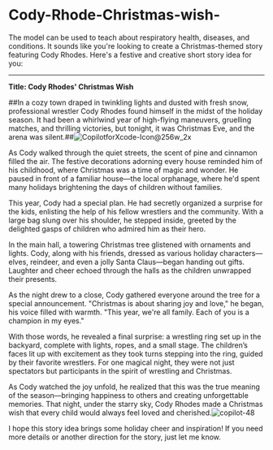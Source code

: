 # Cody-Rhode-Christmas-wish-
The model can be used to teach about respiratory health, diseases, and conditions.
It sounds like you're looking to create a Christmas-themed story featuring Cody Rhodes. Here's a festive and creative short story idea for you:

---

**Title: Cody Rhodes' Christmas Wish**

##In a cozy town draped in twinkling lights and dusted with fresh snow, professional wrestler Cody Rhodes found himself in the midst of the holiday season. It had been a whirlwind year of high-flying maneuvers, gruelling matches, and thrilling victories, but tonight, it was Christmas Eve, and the arena was silent.##![CopilotforXcode-Icon@256w_2x](https://github.com/user-attachments/assets/a0edfb5b-9d32-44e0-b285-c23108bb5cfe)


As Cody walked through the quiet streets, the scent of pine and cinnamon filled the air. The festive decorations adorning every house reminded him of his childhood, where Christmas was a time of magic and wonder. He paused in front of a familiar house—the local orphanage, where he'd spent many holidays brightening the days of children without families.

This year, Cody had a special plan. He had secretly organized a surprise for the kids, enlisting the help of his fellow wrestlers and the community. With a large bag slung over his shoulder, he stepped inside, greeted by the delighted gasps of children who admired him as their hero.

In the main hall, a towering Christmas tree glistened with ornaments and lights. Cody, along with his friends, dressed as various holiday characters—elves, reindeer, and even a jolly Santa Claus—began handing out gifts. Laughter and cheer echoed through the halls as the children unwrapped their presents.

As the night drew to a close, Cody gathered everyone around the tree for a special announcement. "Christmas is about sharing joy and love," he began, his voice filled with warmth. "This year, we're all family. Each of you is a champion in my eyes."

With those words, he revealed a final surprise: a wrestling ring set up in the backyard, complete with lights, ropes, and a small stage. The children’s faces lit up with excitement as they took turns stepping into the ring, guided by their favorite wrestlers. For one magical night, they were not just spectators but participants in the spirit of wrestling and Christmas.

As Cody watched the joy unfold, he realized that this was the true meaning of the season—bringing happiness to others and creating unforgettable memories. That night, under the starry sky, Cody Rhodes made a Christmas wish that every child would always feel loved and cherished.![copilot-48](https://github.com/user-attachments/assets/59b9acde-a3cd-48b1-ba37-9ac779157c54)


I hope this story idea brings some holiday cheer and inspiration! If you need more details or another direction for the story, just let me know.
